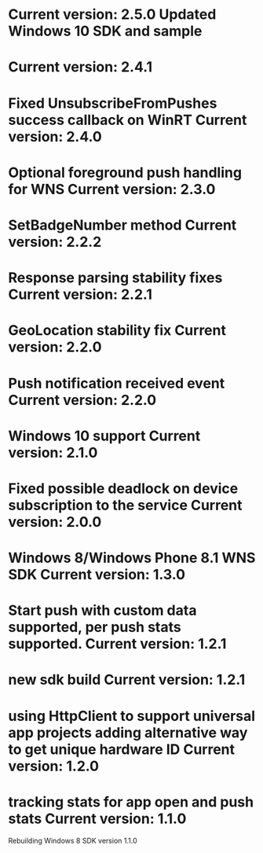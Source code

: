 Current version: 2.5.0 
Updated Windows 10 SDK and sample
========================= 
Current version: 2.4.1 
========================= 
Fixed UnsubscribeFromPushes success callback on WinRT 
Current version: 2.4.0 
========================= 
Optional foreground push handling for WNS 
Current version: 2.3.0 
========================= 
SetBadgeNumber method 
Current version: 2.2.2 
========================= 
Response parsing stability fixes 
Current version: 2.2.1 
========================= 
GeoLocation stability fix 
Current version: 2.2.0
=========================
Push notification received event
Current version: 2.2.0
=========================
Windows 10 support
Current version: 2.1.0
=========================
Fixed possible deadlock on device subscription to the service
Current version: 2.0.0
=========================
Windows 8/Windows Phone 8.1 WNS SDK
Current version: 1.3.0
=========================
Start push with custom data supported, per push stats supported.
Current version: 1.2.1
=========================
new sdk build
Current version: 1.2.1
=========================
using HttpClient to support universal app projects
adding alternative way to get unique hardware ID
Current version: 1.2.0
=========================
tracking stats for app open and push stats
Current version: 1.1.0
=========================
Rebuilding Windows 8 SDK version 1.1.0

